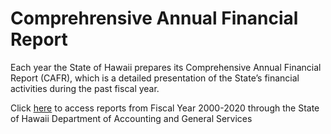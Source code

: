 # Comprehrensive Annual Financial Report
Each year the State of Hawaii prepares its Comprehensive Annual Financial Report (CAFR), which is a detailed presentation of the State’s financial activities during the past fiscal year.

Click [here](https://ags.hawaii.gov/accounting/annual-financial-reports/) to access reports from Fiscal Year 2000-2020 through the State of Hawaii Department of Accounting and General Services
